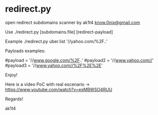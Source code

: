 # redirect.py
open redirect subdomains scanner by ak1t4
know.0nix@gmail.com

Use ./redirect.py [subdomains.file] [redirect-payload]

Example ./redirect.py uber.list '//yahoo.com/%2F..'

Payloads examples:

#payload = '//www.google.com/%2F..'
#payload2 = '//www.yahoo.com//'
#payload3 = '//www.yahoo.com//%2F%2E%2E'

Enjoy!

Here is a video PoC with real escenario -> https://www.youtube.com/watch?v=esMBWSO4RUU

Regards!

ak1t4


